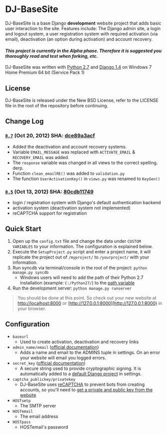 # DJ-BaseSite

DJ-BaseSite is a base Django **development** website project that adds basic user interaction to the site. Features include: The Django admin site, a login and logout system, a user registration system with required activation (via email), deactivation (an option during activation) and account recovery.

#### _This project is currently in the Alpha phase. Therefore it is suggested you thoroughly read and test when forking, etc._

DJ-BaseSite was written with [Python 2.7](http://www.python.org/download/releases/2.7/) and [Django 1.4](https://www.djangoproject.com/download/) on Windows 7 Home Premium 64 bit (Service Pack 1)

## License
DJ-BaseSite is released under the New BSD License, refer to the LICENSE file in the root of the repository before continuing.

## Change Log

### [`0.7`](https://github.com/Kris619/DJ-BaseSite/zipball/dce89a3acf181a347d7df7ae5272ca10618b6ca3) (Oct 20, 2012) SHA: [dce89a3acf](https://github.com/Kris619/DJ-BaseSite/tree/dce89a3acf181a347d7df7ae5272ca10618b6ca3)
* Added the deactivation and account recovery systems.
* Variable `EMAIL_MESSAGE` was replaced with `ACTIVATE_EMAIL` & `RECOVERY_EMAIL` was added. 
* The `response` variable was changed in all views to the correct spelling. derp.
* Function `clean_emailRE()` was added to `validation.py`
* The function `UserActivationKey()` in `views.py` was renamed to `KeyGen()`

### [`0.5`](https://github.com/Kris619/DJ-BaseSite/zipball/80cdb11749afa9d2ecfcbb0a91f3f867f183bfc3) (Oct 13, 2012) SHA: [80cdb11749](https://github.com/Kris619/DJ-BaseSite/tree/80cdb11749afa9d2ecfcbb0a91f3f867f183bfc3)
* login / registration system with Django's default authentication backend
* activation system (deactivation system not implemented)
* reCAPTCHA support for registration

## Quick Start
1. Open up the `config.txt` file and change the data under `CUSTOM VARIABLES` to your information. The configuration is explained below.
2. Execute the `SetupProject.py` script and enter a project name, it will replicate the project out of `/myproject/` to `/yourproject/` with your information.
3. Run syncdb via terminal/console in the root of the project: `python manage.py syncdb`
    * Windows users will need to add the path of their Python 2.7 installation (example: `C:/Python27/`) to the [path variable](http://showmedo.com/videotutorials/video?name=960000&fromSeriesID=96)
4. Run the development server: `python manage.py runserver`

> You should be done at this point. So check out your new website at [http://localhost:8000](http://localhost:8000) or [http://127.0.0.1:8000](http://127.0.0.1:8000) in your browser.

## Configuration

* `baseurl`
    * Used to create activation, deactivation and recovery links
* `admin_name/email` ([official documentation](https://docs.djangoproject.com/en/1.4/ref/settings/#admins))
    * Adds a name and email to the ADMINS tuple in settings. On an error your website will email you logged errors.
* `secret_key` ([official documentation](https://docs.djangoproject.com/en/1.4/ref/settings/#secret-key))
    * A secure string used to provide cryptographic signing. It is automatically added to a [default Django project](https://docs.djangoproject.com/en/dev/intro/tutorial01/#creating-a-project) in settings.
* `captcha_publickey/privatekey`
    * DJ-BaseSite uses [reCAPTCHA](http://www.google.com/recaptcha/learnmore) to prevent bots from creating accounts, so you'll need to [get a private and public key from the website](http://www.google.com/recaptcha)
* `HOSTsmtp`
    * The SMTP server
* `HOSTemail`
    * The email address
* `HOSTpass`
   * HOSTemail's password